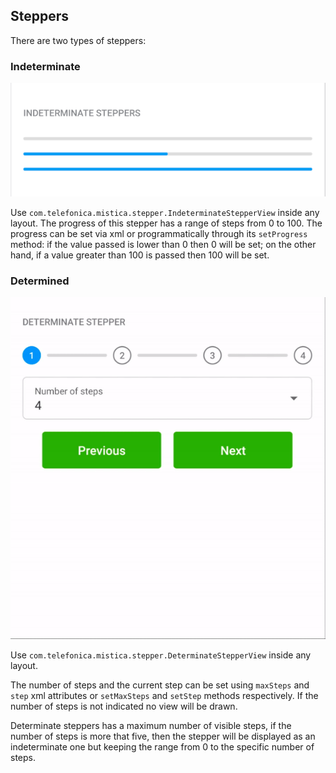 ## Steppers

There are two types of steppers:

### Indeterminate

<p align="center">
   <img src="../../../../../../../../doc/images/steppers/indeterminate_stepper.png" />
</p>

Use `com.telefonica.mistica.stepper.IndeterminateStepperView` inside any layout. The progress of this stepper has a range of steps from 0 to 100.
The progress can be set via xml or programmatically through its `setProgress` method: if the value passed is lower than 0 then 0 will be set;
on the other hand, if a value greater than 100 is passed then 100 will be set.


### Determined

<p align="center">
   <img src="../../../../../../../../doc/images/steppers/determined_stepper.gif" />
</p>

Use `com.telefonica.mistica.stepper.DeterminateStepperView` inside any layout.

The number of steps and the current step can be set using `maxSteps` and `step` xml attributes or `setMaxSteps` and `setStep` methods respectively.
If the number of steps is not indicated no view will be drawn.

Determinate steppers has a maximum number of visible steps, if the number of steps is more that five,
then the stepper will be displayed as an indeterminate one but keeping the range from 0 to the specific number of steps.
